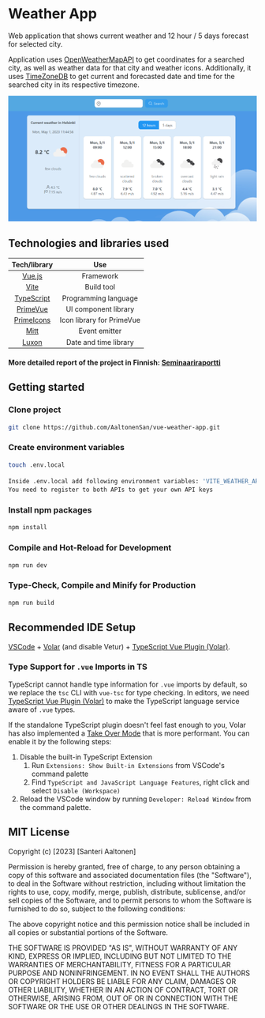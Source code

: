 # Weather App

Web application that shows current weather and 12 hour / 5 days forecast for selected city.

Application uses [OpenWeatherMapAPI](https://openweathermap.org/api) to get coordinates for a searched city, as well as weather data for that city and weather icons. Additionally, it uses [TimeZoneDB](https://timezonedb.com/api) to get current and forecasted date and time for the searched city in its respective timezone.

![Sample picture of the application](images/weatherapp.png)

## Technologies and libraries used

| Tech/library | Use |
| :----: | :---: |
| [Vue.js](https://vuejs.org/) | Framework |
| [Vite](https://vitejs.dev/) | Build tool |
| [TypeScript](https://www.typescriptlang.org/) | Programming language|
| [PrimeVue](https://primevue.org/) | UI component library | 
| [PrimeIcons](https://github.com/primefaces/primeicons) | Icon library for PrimeVue |
| [Mitt](https://github.com/developit/mitt) | Event emitter |
| [Luxon](https://moment.github.io/luxon/#/) | Date and time library |


#### More detailed report of the project in Finnish: [Seminaariraportti](seminaariraportti.md)

## Getting started
### Clone project

```sh
git clone https://github.com/AaltonenSan/vue-weather-app.git
```

### Create environment variables

```sh
touch .env.local

Inside .env.local add following environment variables: 'VITE_WEATHER_API_KEY' and 'VITE_TIMEZONE_API_KEY'
You need to register to both APIs to get your own API keys
```


### Install npm packages

```sh
npm install
```

### Compile and Hot-Reload for Development

```sh
npm run dev
```

### Type-Check, Compile and Minify for Production

```sh
npm run build
```

## Recommended IDE Setup

[VSCode](https://code.visualstudio.com/) + [Volar](https://marketplace.visualstudio.com/items?itemName=Vue.volar) (and disable Vetur) + [TypeScript Vue Plugin (Volar)](https://marketplace.visualstudio.com/items?itemName=Vue.vscode-typescript-vue-plugin).

### Type Support for `.vue` Imports in TS

TypeScript cannot handle type information for `.vue` imports by default, so we replace the `tsc` CLI with `vue-tsc` for type checking. In editors, we need [TypeScript Vue Plugin (Volar)](https://marketplace.visualstudio.com/items?itemName=Vue.vscode-typescript-vue-plugin) to make the TypeScript language service aware of `.vue` types.

If the standalone TypeScript plugin doesn't feel fast enough to you, Volar has also implemented a [Take Over Mode](https://github.com/johnsoncodehk/volar/discussions/471#discussioncomment-1361669) that is more performant. You can enable it by the following steps:

1. Disable the built-in TypeScript Extension
    1) Run `Extensions: Show Built-in Extensions` from VSCode's command palette
    2) Find `TypeScript and JavaScript Language Features`, right click and select `Disable (Workspace)`
2. Reload the VSCode window by running `Developer: Reload Window` from the command palette.

## MIT License

Copyright (c) [2023] [Santeri Aaltonen]

Permission is hereby granted, free of charge, to any person obtaining a copy
of this software and associated documentation files (the "Software"), to deal
in the Software without restriction, including without limitation the rights
to use, copy, modify, merge, publish, distribute, sublicense, and/or sell
copies of the Software, and to permit persons to whom the Software is
furnished to do so, subject to the following conditions:

The above copyright notice and this permission notice shall be included in all
copies or substantial portions of the Software.

THE SOFTWARE IS PROVIDED "AS IS", WITHOUT WARRANTY OF ANY KIND, EXPRESS OR
IMPLIED, INCLUDING BUT NOT LIMITED TO THE WARRANTIES OF MERCHANTABILITY,
FITNESS FOR A PARTICULAR PURPOSE AND NONINFRINGEMENT. IN NO EVENT SHALL THE
AUTHORS OR COPYRIGHT HOLDERS BE LIABLE FOR ANY CLAIM, DAMAGES OR OTHER
LIABILITY, WHETHER IN AN ACTION OF CONTRACT, TORT OR OTHERWISE, ARISING FROM,
OUT OF OR IN CONNECTION WITH THE SOFTWARE OR THE USE OR OTHER DEALINGS IN THE
SOFTWARE.
